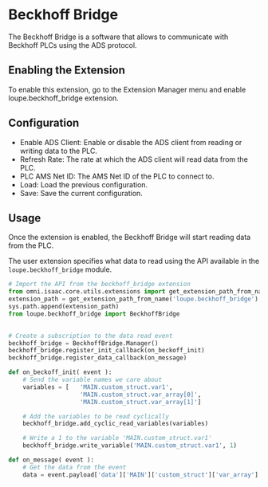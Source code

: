 # Beckhoff Bridge

The Beckhoff Bridge is a software that allows to communicate with Beckhoff PLCs using the ADS protocol.

## Enabling the Extension

To enable this extension, go to the Extension Manager menu and enable loupe.beckhoff_bridge extension.

## Configuration

- Enable ADS Client: Enable or disable the ADS client from reading or writing data to the PLC.
- Refresh Rate: The rate at which the ADS client will read data from the PLC.
- PLC AMS Net ID: The AMS Net ID of the PLC to connect to.
- Load: Load the previous configuration.
- Save: Save the current configuration.

## Usage

Once the extension is enabled, the Beckhoff Bridge will start reading data from the PLC.

The user extension specifies what data to read using the API available in the `loupe.beckhoff_bridge` module.

```python
# Import the API from the beckhoff_bridge extension
from omni.isaac.core.utils.extensions import get_extension_path_from_name
extension_path = get_extension_path_from_name('loupe.beckhoff_bridge')
sys.path.append(extension_path)
from loupe.beckhoff_bridge import BeckhoffBridge

        
# Create a subscription to the data read event
beckhoff_bridge = BeckhoffBridge.Manager()
beckhoff_bridge.register_init_callback(on_beckoff_init)
beckhoff_bridge.register_data_callback(on_message)

def on_beckoff_init( event ):
    # Send the variable names we care about
    variables = [   'MAIN.custom_struct.var1', 
                    'MAIN.custom_struct.var_array[0]', 
                    'MAIN.custom_struct.var_array[1]']

    # Add the variables to be read cyclically
    beckhoff_bridge.add_cyclic_read_variables(variables)

    # Write a 1 to the variable 'MAIN.custom_struct.var1'
    beckhoff_bridge.write_variable('MAIN.custom_struct.var1', 1)

def on_message( event ):
    # Get the data from the event
    data = event.payload['data']['MAIN']['custom_struct']['var_array']

```